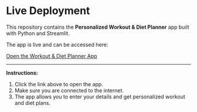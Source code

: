 # Live Deployment

This repository contains the **Personalized Workout & Diet Planner** app built with Python and Streamlit.

The app is live and can be accessed here:

[Open the Workout & Diet Planner App](https://share.streamlit.io/username/repo-name/main/app.py)

---

**Instructions:**  
1. Click the link above to open the app.  
2. Make sure you are connected to the internet.  
3. The app allows you to enter your details and get personalized workout and diet plans.
